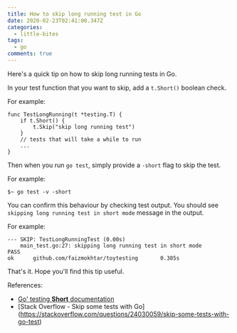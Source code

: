 ```yaml
---
title: How to skip long running test in Go
date: 2020-02-23T02:41:00.347Z
categories:
  - little-bites
tags:
  - go
comments: true
---
```

Here's a quick tip on how to skip long running tests in Go. 

In your test function that you want to skip, add a `t.Short()` boolean check. 

For example:
```
func TestLongRunning(t *testing.T) {
    if t.Short() {
        t.Skip("skip long running test")
    }
    // tests that will take a while to run
    ...
}
```

Then when you run `go test`, simply provide a `-short` flag to skip the test.

For example:
```
$~ go test -v -short
```

You can confirm this behaviour by checking test output. You should see `skipping long running test in short mode` message in the output.

For example:
```
--- SKIP: TestLongRunningTest (0.00s)
    main_test.go:27: skipping long running test in short mode
PASS
ok      github.com/faizmokhtar/toytesting       0.385s
```

That's it. Hope you'll find this tip useful.

References:
- [Go' testing **Short** documentation](https://golang.org/pkg/testing/#Short)
- [Stack Overflow - Skip some tests with Go]
(https://stackoverflow.com/questions/24030059/skip-some-tests-with-go-test)
